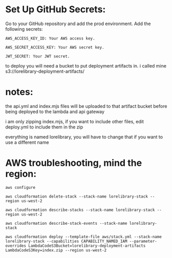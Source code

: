 # Set Up GitHub Secrets:

Go to your GitHub repository and add the prod environment.
Add the following secrets:

    AWS_ACCESS_KEY_ID: Your AWS access key.

    AWS_SECRET_ACCESS_KEY: Your AWS secret key.

    JWT_SECRET: Your JWT secret.

to deploy you will need a bucket to put deployment artifacts in. i called mine s3://lorelibrary-deployment-artifacts/

# notes:

the api.yml and index.mjs files will be uploaded to that artifact bucket before being deployed to the lambda and api gateway

i am only zipping index.mjs, if you want to include other files, edit deploy.yml to include them in the zip

everything is named lorelibrary, you will have to change that if you want to use a different name

# AWS troubleshooting, mind the region:

    aws configure

    aws cloudformation delete-stack --stack-name lorelibrary-stack --region us-west-2

    aws cloudformation describe-stacks --stack-name lorelibrary-stack --region us-west-2

    aws cloudformation describe-stack-events --stack-name lorelibrary-stack

    aws cloudformation deploy --template-file aws/stack.yml --stack-name lorelibrary-stack --capabilities CAPABILITY_NAMED_IAM --parameter-overrides LambdaCodeS3Bucket=lorelibrary-deployment-artifacts LambdaCodeS3Key=index.zip --region us-west-2
    